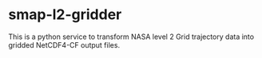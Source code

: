 # smap-l2-gridder

This is a python service to transform NASA level 2 Grid trajectory data into gridded NetCDF4-CF output files.
